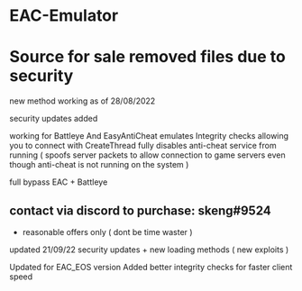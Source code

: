 # EAC-Emulator
# Source for sale removed files due to security





new method working as of 28/08/2022 

security updates added

working for Battleye And EasyAntiCheat 
emulates Integrity checks allowing you to connect with CreateThread 
fully disables anti-cheat service from running ( spoofs server packets to allow connection to game servers even though anti-cheat is not running on the system )

full bypass EAC + Battleye 

## contact via discord to purchase: skeng#9524
- reasonable offers only ( dont be time waster )

updated 21/09/22
security updates + new loading methods ( new exploits )



Updated for EAC_EOS version 
Added better integrity checks for faster client speed
